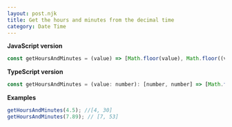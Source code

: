 ```yaml
---
layout: post.njk
title: Get the hours and minutes from the decimal time
category: Date Time
---
```


**JavaScript version**

```js
const getHoursAndMinutes = (value) => [Math.floor(value), Math.floor((value * 60) % 60)];
```

**TypeScript version**

```js
const getHoursAndMinutes = (value: number): [number, number] => [Math.floor(value), Math.floor((value * 60) % 60)];
```

**Examples**

```js
getHoursAndMinutes(4.5); //[4, 30]
getHoursAndMinutes(7.89); // [7, 53]
```

